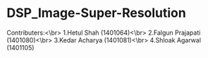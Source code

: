# DSP_Image-Super-Resolution

Contributers:<\br>
1.Hetul Shah (1401064)<\br>
2.Falgun Prajapati (1401080)<\br>
3.Kedar Acharya (1401081)<\br>
4.Shloak Agarwal (1401105)
